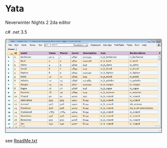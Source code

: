# Yata
Neverwinter Nights 2 2da editor

c# .net 3.5

![Yata](https://github.com/kevL/yata/blob/master/images/screenshots/yata.png "Yata")

see [ReadMe.txt](https://github.com/kevL/yata/blob/master/ReadMe.txt)
